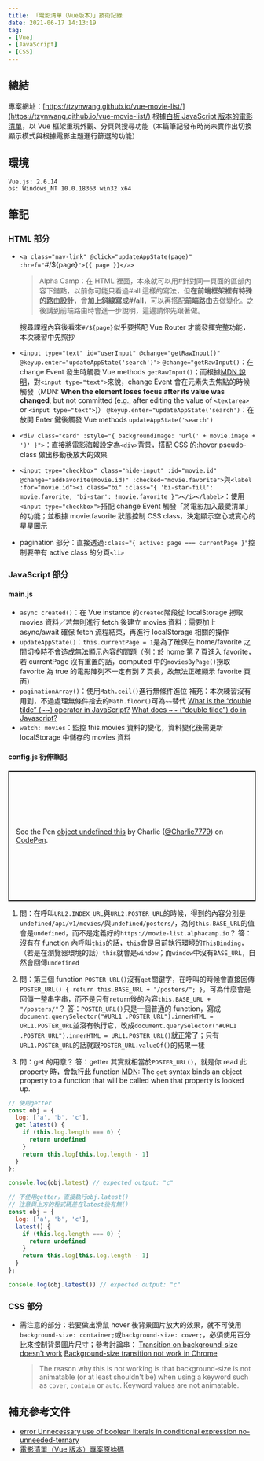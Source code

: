 ```yaml
---
title: 「電影清單（Vue版本）」技術記錄
date: 2021-06-17 14:13:19
tag:
- [Vue]
- [JavaScript]
- [CSS]
---
```


## 總結

專案網址：[https://tzynwang.github.io/vue-movie-list/](https://tzynwang.github.io/vue-movie-list/)
根據[白板 JavaScript 版本的電影清單](https://tzynwang.github.io/ac_practice_2-2_movie_list/)，以 Vue 框架重現外觀、分頁與搜尋功能（本篇筆記發布時尚未實作出切換顯示模式與根據電影主題進行篩選的功能）

## 環境

```
Vue.js: 2.6.14
os: Windows_NT 10.0.18363 win32 x64
```

## 筆記

### HTML 部分

<script src="https://gist.github.com/tzynwang/a7bb3f86e1283060074132e1415dbd66.js"></script>

- `<a class="nav-link" @click="updateAppState(page)" :href="`#/${page}`">{{ page }}</a>`

  > Alpha Camp：在 HTML 裡面，本來就可以用#針對同一頁面的區部內容下錨點，以前你可能只看過#all 這樣的寫法，但**在前端框架裡有特殊的路由設計**，會**加上斜線寫成#/all**，可以再搭配**前端路由**去做變化。之後講到前端路由時會進一步說明，這邊請你先跟著做。

  搜尋課程內容後看來`#/${page}`似乎要搭配 Vue Router 才能發揮完整功能，本次練習中先照抄

- `<input type="text" id="userInput" @change="getRawInput()" @keyup.enter="updateAppState('search')">`
  `@change="getRawInput()`：在 change Event 發生時觸發 Vue methods `getRawInput()`；而根據[MDN 說明](https://developer.mozilla.org/en-US/docs/Web/API/HTMLElement/change_event)，對`<input type="text">`來說，change Event 會在元素失去焦點的時候觸發（MDN: **When the element loses focus after its value was changed**, but not committed (e.g., after editing the value of `<textarea>` or `<input type="text">`)）
  `@keyup.enter="updateAppState('search')`：在放開 Enter 鍵後觸發 Vue methods `updateAppState('search')`
- `<div class="card" :style="{ backgroundImage: 'url(' + movie.image + ')' }">`：直接將電影海報設定為`<div>`背景，搭配 CSS 的:hover pseudo-class 做出移動後放大的效果
- `<input type="checkbox" class="hide-input" :id="movie.id" @change="addFavorite(movie.id)" :checked="movie.favorite">`與`<label :for="movie.id"><i class="bi" :class="{ 'bi-star-fill': movie.favorite, 'bi-star': !movie.favorite }"></i></label>`：使用`<input type="checkbox">`搭配 change Event 觸發「將電影加入最愛清單」的功能；並根據 movie.favorite 狀態控制 CSS class，決定顯示空心或實心的星星圖示
- pagination 部分：直接透過`:class="{ active: page === currentPage }"`控制要帶有 active class 的分頁`<li>`

### JavaScript 部分

<script src="https://gist.github.com/tzynwang/ca8dc67f61b1f807aaeac29cff836a7c.js"></script>

#### main.js

- `async created()`：在 Vue instance 的`created`階段從 localStorage 撈取 movies 資料／若無則進行 fetch 後建立 movies 資料；需要加上 async/await 確保 fetch 流程結束，再進行 localStorage 相關的操作
- `updateAppState()`：`this.currentPage = 1`是為了確保在 home/favorite 之間切換時不會造成無法顯示內容的問題（例：於 home 第 7 頁進入 favorite，若 currentPage 沒有重置的話，computed 中的`moviesByPage()`撈取 favorite 為 true 的電影陣列不一定有到 7 頁長，故無法正確顯示 favorite 頁面）
- `paginationArray()`：使用`Math.ceil()`進行無條件進位
  補充：本次練習沒有用到，不過處理無條件捨去的`Math.floor()`可為`~~`替代
  [What is the “double tilde” (~~) operator in JavaScript?](https://stackoverflow.com/questions/5971645/what-is-the-double-tilde-operator-in-javascript)
  [What does ~~ (“double tilde”) do in Javascript?](https://stackoverflow.com/questions/4055633/what-does-double-tilde-do-in-javascript)
- `watch: movies`：監控 this.movies 資料的變化，資料變化後需更新 localStorage 中儲存的 movies 資料

#### config.js 衍伸筆記

<p class="codepen" data-height="265" data-theme-id="dark" data-default-tab="js,result" data-user="Charlie7779" data-slug-hash="YzZdmWE" style="height: 265px; box-sizing: border-box; display: flex; align-items: center; justify-content: center; border: 2px solid; margin: 1em 0; padding: 1em;" data-pen-title="object undefined this">
  <span>See the Pen <a href="https://codepen.io/Charlie7779/pen/YzZdmWE">
  object undefined this</a> by Charlie (<a href="https://codepen.io/Charlie7779">@Charlie7779</a>)
  on <a href="https://codepen.io">CodePen</a>.</span>
</p>
<script async src="https://cpwebassets.codepen.io/assets/embed/ei.js"></script>

1. 問：在呼叫`URL2.INDEX_URL`與`URL2.POSTER_URL`的時候，得到的內容分別是`undefined/api/v1/movies/`與`undefined/posters/`，為何`this.BASE_URL`的值會是`undefined`，而不是定義好的`https://movie-list.alphacamp.io`？
   答：沒有在 function 內呼叫`this`的話，`this`會是目前執行環境的`ThisBinding`，（若是在瀏覽器環境的話）`this`就會是`window`；而`window`中沒有`BASE_URL`，自然會回傳`undefined`

1. 問：第三個 function `POSTER_URL()`沒有`get`關鍵字，在呼叫的時候會直接回傳`POSTER_URL() { return this.BASE_URL + "/posters/"; }`，可為什麼會是回傳一整串字串，而不是只有`return`後的內容`this.BASE_URL + "/posters/"`？
   答：`POSTER_URL()`只是一個普通的 function，寫成`document.querySelector("#URL1 .POSTER_URL").innerHTML = URL1.POSTER_URL`並沒有執行它，改成`document.querySelector("#URL1 .POSTER_URL").innerHTML = URL1.POSTER_URL()`就正常了；只有`URL1.POSTER_URL`的話就跟`POSTER_URL.valueOf()`的結果一樣

1. 問：get 的用意？
   答：getter 其實就相當於`POSTER_URL()`，就是你 read 此 property 時，會執行此 function
   [MDN](https://developer.mozilla.org/en-US/docs/Web/JavaScript/Reference/Functions/get): The `get` syntax binds an object property to a function that will be called when that property is looked up.

```js
// 使用getter
const obj = {
  log: ['a', 'b', 'c'],
  get latest() {
    if (this.log.length === 0) {
      return undefined
    }
    return this.log[this.log.length - 1]
  }
};

console.log(obj.latest) // expected output: "c"
```

```js
// 不使用getter，直接執行obj.latest()
// 注意與上方的程式碼差在latest後有無()
const obj = {
  log: ['a', 'b', 'c'],
  latest() {
    if (this.log.length === 0) {
      return undefined
    }
    return this.log[this.log.length - 1]
  }
};

console.log(obj.latest()) // expected output: "c"
```

### CSS 部分

<script src="https://gist.github.com/tzynwang/8081cf997807c7bbca6e0fb292c299a7.js"></script>

- 需注意的部分：若要做出滑鼠 hover 後背景圖片放大的效果，就不可使用`background-size: container;`或`background-size: cover;`，必須使用百分比來控制背景圖片尺寸；參考討論串：
  [Transition on background-size doesn't work](https://stackoverflow.com/questions/31718598/transition-on-background-size-doesnt-work)
  [Background-size transition not work in Chrome](https://stackoverflow.com/questions/37879221/background-size-transition-not-work-in-chrome)
  > The reason why this is not working is that background-size is not animatable (or at least shouldn't be) when using a keyword such as `cover`, `contain` or `auto`. Keyword values are not animatable.

## 補充參考文件

- [error Unnecessary use of boolean literals in conditional expression no-unneeded-ternary](https://stackoverflow.com/questions/42705930/error-unnecessary-use-of-boolean-literals-in-conditional-expression-no-unneeded)
- [電影清單（Vue 版本）專案原始碼](https://github.com/tzynwang/vue-movie-list)
